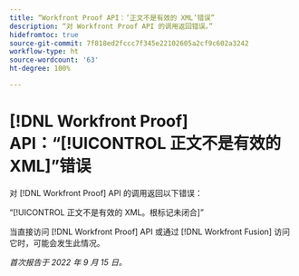 ```yaml
---
title: “Workfront Proof API：‘正文不是有效的 XML’错误”
description: “对 Workfront Proof API 的调用返回错误。”
hidefromtoc: true
source-git-commit: 7f818ed2fccc7f345e22102605a2cf9c602a3242
workflow-type: ht
source-wordcount: '63'
ht-degree: 100%

---
```



# [!DNL Workfront Proof] API：“[!UICONTROL 正文不是有效的 XML]”错误

<!--On WFP and WFF TOCs-->

对 [!DNL Workfront Proof] API 的调用返回以下错误：

“[!UICONTROL 正文不是有效的 XML。根标记未闭合]”

当直接访问 [!DNL Workfront Proof] API 或通过 [!DNL Workfront Fusion] 访问它时，可能会发生此情况。

_首次报告于 2022 年 9 月 15 日。_

